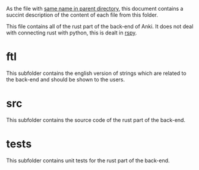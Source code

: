 As the file with [same name in parent directory](../FILES.md), this
document contains a succint description of the content of each file
from this folder.

This file contains all of the rust part of the back-end of Anki. It
does not deal with connecting rust with python, this is dealt in
[rspy](../rspy).

# ftl
This subfolder contains the english version of strings which are
related to the back-end and should be shown to the users.

# src
This subfolder contains the source code of the rust part of the
back-end.

# tests
This subfolder contains unit tests for the rust part of the back-end.
